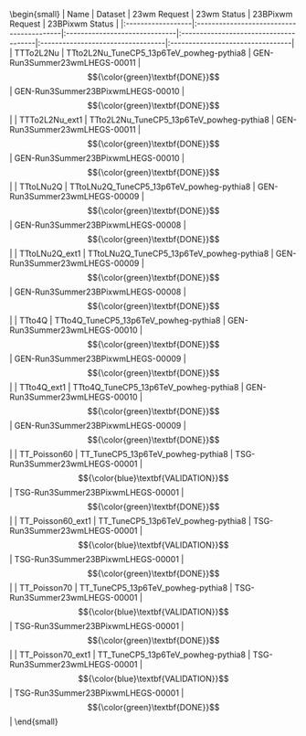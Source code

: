 \begin{small}
| Name              | Dataset                                  | 23wm Request                  | 23wm Status                           | 23BPixwm Request                  | 23BPixwm Status                  |
|:------------------|:-----------------------------------------|:------------------------------|:--------------------------------------|:----------------------------------|:---------------------------------|
| TTTo2L2Nu         | TTto2L2Nu_TuneCP5_13p6TeV_powheg-pythia8 | GEN-Run3Summer23wmLHEGS-00011 | $${\color{green}\textbf{DONE}}$$      | GEN-Run3Summer23BPixwmLHEGS-00010 | $${\color{green}\textbf{DONE}}$$ |
| TTTo2L2Nu_ext1    | TTto2L2Nu_TuneCP5_13p6TeV_powheg-pythia8 | GEN-Run3Summer23wmLHEGS-00011 | $${\color{green}\textbf{DONE}}$$      | GEN-Run3Summer23BPixwmLHEGS-00010 | $${\color{green}\textbf{DONE}}$$ |
| TTtoLNu2Q         | TTtoLNu2Q_TuneCP5_13p6TeV_powheg-pythia8 | GEN-Run3Summer23wmLHEGS-00009 | $${\color{green}\textbf{DONE}}$$      | GEN-Run3Summer23BPixwmLHEGS-00008 | $${\color{green}\textbf{DONE}}$$ |
| TTtoLNu2Q_ext1    | TTtoLNu2Q_TuneCP5_13p6TeV_powheg-pythia8 | GEN-Run3Summer23wmLHEGS-00009 | $${\color{green}\textbf{DONE}}$$      | GEN-Run3Summer23BPixwmLHEGS-00008 | $${\color{green}\textbf{DONE}}$$ |
| TTto4Q            | TTto4Q_TuneCP5_13p6TeV_powheg-pythia8    | GEN-Run3Summer23wmLHEGS-00010 | $${\color{green}\textbf{DONE}}$$      | GEN-Run3Summer23BPixwmLHEGS-00009 | $${\color{green}\textbf{DONE}}$$ |
| TTto4Q_ext1       | TTto4Q_TuneCP5_13p6TeV_powheg-pythia8    | GEN-Run3Summer23wmLHEGS-00010 | $${\color{green}\textbf{DONE}}$$      | GEN-Run3Summer23BPixwmLHEGS-00009 | $${\color{green}\textbf{DONE}}$$ |
| TT_Poisson60      | TT_TuneCP5_13p6TeV_powheg-pythia8        | TSG-Run3Summer23wmLHEGS-00001 | $${\color{blue}\textbf{VALIDATION}}$$ | TSG-Run3Summer23BPixwmLHEGS-00001 | $${\color{green}\textbf{DONE}}$$ |
| TT_Poisson60_ext1 | TT_TuneCP5_13p6TeV_powheg-pythia8        | TSG-Run3Summer23wmLHEGS-00001 | $${\color{blue}\textbf{VALIDATION}}$$ | TSG-Run3Summer23BPixwmLHEGS-00001 | $${\color{green}\textbf{DONE}}$$ |
| TT_Poisson70      | TT_TuneCP5_13p6TeV_powheg-pythia8        | TSG-Run3Summer23wmLHEGS-00001 | $${\color{blue}\textbf{VALIDATION}}$$ | TSG-Run3Summer23BPixwmLHEGS-00001 | $${\color{green}\textbf{DONE}}$$ |
| TT_Poisson70_ext1 | TT_TuneCP5_13p6TeV_powheg-pythia8        | TSG-Run3Summer23wmLHEGS-00001 | $${\color{blue}\textbf{VALIDATION}}$$ | TSG-Run3Summer23BPixwmLHEGS-00001 | $${\color{green}\textbf{DONE}}$$ |
\end{small}